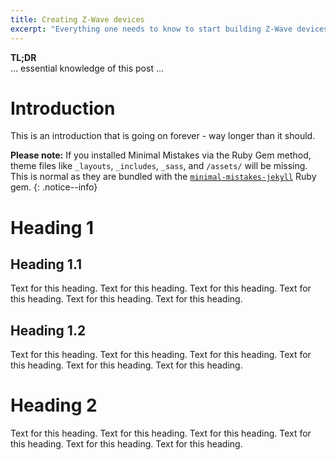 ```yaml
---
title: Creating Z-Wave devices
excerpt: "Everything one needs to know to start building Z-Wave devices."
---
```


**TL;DR**  
... essential knowledge of this post ...

# Introduction
This is an introduction that is going on forever - way longer than it should.

**Please note:** If you installed Minimal Mistakes via the Ruby Gem method, theme files like `_layouts`, `_includes`, `_sass`, and `/assets/` will be missing. This is normal as they are bundled with the [`minimal-mistakes-jekyll`](https://rubygems.org/gems/minimal-mistakes-jekyll) Ruby gem.
{: .notice--info}

# Heading 1
## Heading 1.1
Text for this heading. 
Text for this heading. 
Text for this heading. 
Text for this heading. 
Text for this heading. 
Text for this heading. 

## Heading 1.2
Text for this heading. 
Text for this heading. 
Text for this heading. 
Text for this heading. 
Text for this heading. 
Text for this heading. 

# Heading 2
Text for this heading. 
Text for this heading. 
Text for this heading. 
Text for this heading. 
Text for this heading. 
Text for this heading. 


